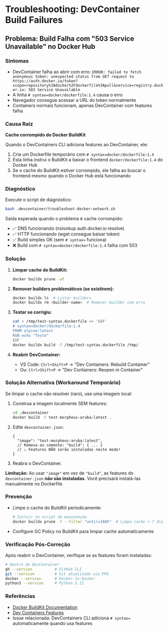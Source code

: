 # Troubleshooting: DevContainer Build Failures

## Problema: Build Falha com "503 Service Unavailable" no Docker Hub

### Sintomas

- DevContainer falha ao abrir com erro: `ERROR: failed to fetch anonymous token: unexpected status from GET request to https://auth.docker.io/token?scope=repository%3Adocker%2Fdockerfile%3Apull&service=registry.docker.io: 503 Service Unavailable`
- A linha `# syntax=docker/dockerfile:1.4` causa o erro
- Navegador consegue acessar a URL do token normalmente
- Containers normais funcionam, apenas DevContainer com features falha

### Causa Raiz

**Cache corrompido do Docker BuildKit**

Quando o DevContainers CLI adiciona features ao DevContainer, ele:

1. Cria um Dockerfile temporário com `# syntax=docker/dockerfile:1.4`
2. Esta linha instrui o BuildKit a baixar o frontend `docker/dockerfile:1.4` do Docker Hub
3. Se o cache do BuildKit estiver corrompido, ele falha ao buscar o frontend mesmo quando o Docker Hub está funcionando

### Diagnóstico

Execute o script de diagnóstico:

```bash
bash .devcontainer/troubleshoot-docker-network.sh
```

Saída esperada quando o problema é cache corrompido:

- ✅ DNS funcionando (nslookup auth.docker.io resolve)
- ✅ HTTP funcionando (wget consegue baixar token)
- ✅ Build simples OK (sem `# syntax=` funciona)
- ❌ Build com `# syntax=docker/dockerfile:1.4` falha com 503

### Solução

1. **Limpar cache do BuildKit:**

   ```bash
   docker buildx prune -af
   ```

2. **Remover builders problemáticos (se existirem):**

   ```bash
   docker buildx ls  # Listar builders
   docker buildx rm <builder-name>  # Remover builder com erro
   ```

3. **Testar se corrigiu:**

   ```bash
   cat > /tmp/test-syntax.dockerfile << 'EOF'
   # syntax=docker/dockerfile:1.4
   FROM alpine:latest
   RUN echo "Teste"
   EOF
   docker buildx build -f /tmp/test-syntax.dockerfile /tmp/
   ```

4. **Reabrir DevContainer:**
   - VS Code: `Ctrl+Shift+P` → "Dev Containers: Rebuild Container"
   - Ou: `Ctrl+Shift+P` → "Dev Containers: Reopen in Container"

### Solução Alternativa (Workaround Temporário)

Se limpar o cache não resolver (raro), use uma imagem local:

1. Construa a imagem localmente SEM features:

   ```bash
   cd .devcontainer
   docker build -t test-morpheus-aruba:latest .
   ```

2. Edite `devcontainer.json`:

   ```jsonc
   {
     "image": "test-morpheus-aruba:latest",
     // Remova ou comente: "build": { ... }
     // ⚠️ Features NÃO serão instaladas neste modo!
   }
   ```

3. Reabra o DevContainer.

**Limitação:** Ao usar `"image"` em vez de `"build"`, as features do `devcontainer.json` **não são instaladas**. Você precisará instalá-las manualmente no Dockerfile.

### Prevenção

- Limpe o cache do BuildKit periodicamente:

  ```bash
  # Incluir no script de manutenção
  docker buildx prune -f --filter "until=168h"  # Limpa cache > 7 dias
  ```

- Configure GC Policy no BuildKit para limpar cache automaticamente

### Verificação Pós-Correção

Após reabrir o DevContainer, verifique se as features foram instaladas:

```bash
# Dentro do DevContainer
gh --version          # GitHub CLI
git --version         # Git atualizado via PPA
docker --version      # Docker-in-Docker
python3 --version     # Python 3.11
```

### Referências

- [Docker BuildKit Documentation](https://docs.docker.com/build/buildkit/)
- [Dev Containers Features](https://containers.dev/features)
- Issue relacionada: DevContainers CLI adiciona `# syntax=` automaticamente quando usa features
